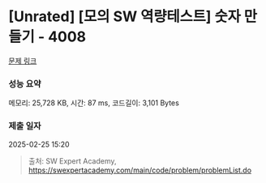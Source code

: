 # [Unrated] [모의 SW 역량테스트] 숫자 만들기 - 4008 

[문제 링크](https://swexpertacademy.com/main/code/problem/problemDetail.do?contestProbId=AWIeRZV6kBUDFAVH) 

### 성능 요약

메모리: 25,728 KB, 시간: 87 ms, 코드길이: 3,101 Bytes

### 제출 일자

2025-02-25 15:20



> 출처: SW Expert Academy, https://swexpertacademy.com/main/code/problem/problemList.do